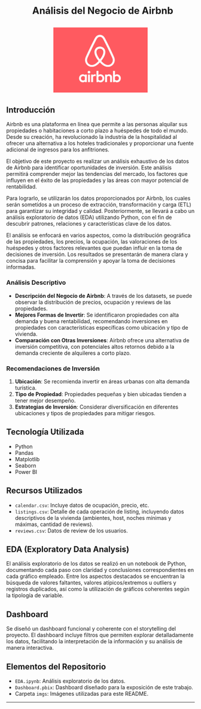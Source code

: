 <h2 align="center"><strong style="font-size: 1.2em;"> &nbsp; Análisis del Negocio de Airbnb</strong></h2>

<h2 align="center"><img src="Img/AirBnB.jpg" alt="AirBnB" style="width: 50%;"></h2>


## Introducción

Airbnb es una plataforma en línea que permite a las personas alquilar sus propiedades o habitaciones a corto plazo a huéspedes de todo el mundo. Desde su creación, ha revolucionado la industria de la hospitalidad al ofrecer una alternativa a los hoteles tradicionales y proporcionar una fuente adicional de ingresos para los anfitriones.

El objetivo de este proyecto es realizar un análisis exhaustivo de los datos de Airbnb para identificar oportunidades de inversión. Este análisis permitirá comprender mejor las tendencias del mercado, los factores que influyen en el éxito de las propiedades y las áreas con mayor potencial de rentabilidad.

Para lograrlo, se utilizarán los datos proporcionados por Airbnb, los cuales serán sometidos a un proceso de extracción, transformación y carga (ETL) para garantizar su integridad y calidad. Posteriormente, se llevará a cabo un análisis exploratorio de datos (EDA) utilizando Python, con el fin de descubrir patrones, relaciones y características clave de los datos.

El análisis se enfocará en varios aspectos, como la distribución geográfica de las propiedades, los precios, la ocupación, las valoraciones de los huéspedes y otros factores relevantes que puedan influir en la toma de decisiones de inversión. Los resultados se presentarán de manera clara y concisa para facilitar la comprensión y apoyar la toma de decisiones informadas.


### Análisis Descriptivo

- **Descripción del Negocio de Airbnb**: A través de los datasets, se puede observar la distribución de precios, ocupación y reviews de las propiedades.
- **Mejores Formas de Invertir**: Se identificaron propiedades con alta demanda y buena rentabilidad, recomendando inversiones en propiedades con características específicas como ubicación y tipo de vivienda.
- **Comparación con Otras Inversiones**: Airbnb ofrece una alternativa de inversión competitiva, con potenciales altos retornos debido a la demanda creciente de alquileres a corto plazo.

### Recomendaciones de Inversión

1. **Ubicación**: Se recomienda invertir en áreas urbanas con alta demanda turística.
2. **Tipo de Propiedad**: Propiedades pequeñas y bien ubicadas tienden a tener mejor desempeño.
3. **Estrategias de Inversión**: Considerar diversificación en diferentes ubicaciones y tipos de propiedades para mitigar riesgos.

## Tecnología Utilizada

- Python
- Pandas
- Matplotlib
- Seaborn
- Power BI

## Recursos Utilizados

- `calendar.csv`: Incluye datos de ocupación, precio, etc.
- `listings.csv`: Detalle de cada operación de listing, incluyendo datos descriptivos de la vivienda (ambientes, host, noches mínimas y máximas, cantidad de reviews).
- `reviews.csv`: Datos de review de los usuarios.

## EDA (Exploratory Data Analysis)

El análisis exploratorio de los datos se realizó en un notebook de Python, documentando cada paso con claridad y conclusiones correspondientes en cada gráfico empleado. Entre los aspectos destacados se encuentran la búsqueda de valores faltantes, valores atípicos/extremos u outliers y registros duplicados, así como la utilización de gráficos coherentes según la tipología de variable.

## Dashboard

Se diseñó un dashboard funcional y coherente con el storytelling del proyecto. El dashboard incluye filtros que permiten explorar detalladamente los datos, facilitando la interpretación de la información y su análisis de manera interactiva.

## Elementos del Repositorio

- `EDA.ipynb`: Análisis exploratorio de los datos.
- `Dashboard.pbix`: Dashboard diseñado para la exposición de este trabajo.
- Carpeta `imgs`: Imágenes utilizadas para este README.

---